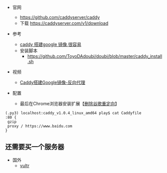 - 官网
    - https://github.com/caddyserver/caddy
    - 下载 https://caddyserver.com/v1/download

- 参考
    - [caddy 搭建google 镜像,很容易](https://www.banwagongzw.com/33.html)
    - 安装脚本
        - https://github.com/ToyoDAdoubi/doubi/blob/master/caddy_install.sh

- 视频
    - [Caddy搭建Google镜像-反向代理](https://www.bilibili.com/video/av79726017/)

- 配置
    - 最后在Chrome浏览器安装扩展【[删除谷歌重定向](https://github.com/kodango/Remove-Google-Redirection)】
```shell script
(.py3) localhost:caddy_v1.0.4_linux_amd64 play$ cat Caddyfile
:80 {
 gzip
 proxy / https://www.baidu.com
}
```    

## 还需要买一个服务器   
- 国外
    - [vultr](https://www.vultr.com/?ref=8349543) 